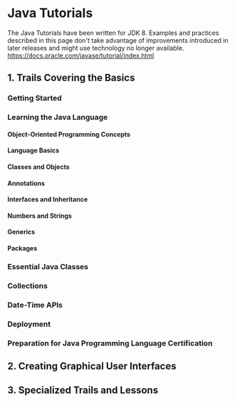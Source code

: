 # Java Tutorials

The Java Tutorials have been written for JDK 8. Examples and practices described in this page don't take advantage of improvements introduced in later releases and might use technology no longer available.
https://docs.oracle.com/javase/tutorial/index.html

## 1. Trails Covering the Basics

### Getting Started


### Learning the Java Language


#### Object-Oriented Programming Concepts


#### Language Basics


#### Classes and Objects


#### Annotations


#### Interfaces and Inheritance


#### Numbers and Strings


#### Generics


#### Packages


### Essential Java Classes


### Collections


### Date-Time APIs


### Deployment


### Preparation for Java Programming Language Certification 



## 2. Creating Graphical User Interfaces


## 3. Specialized Trails and Lessons
